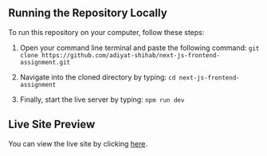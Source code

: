 ## Running the Repository Locally

To run this repository on your computer, follow these steps:

1. Open your command line terminal and paste the following command:
`git clone https://github.com/adiyat-shihab/next-js-frontend-assignment.git`

2. Navigate into the cloned directory by typing:
   `cd next-js-frontend-assignment`

3. Finally, start the live server by typing: `npm run dev`

## Live Site Preview

You can view the live site by clicking [here](https://next-js-frontend-assignment-xi.vercel.app/).

